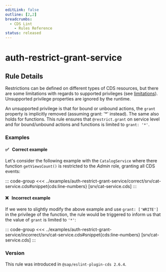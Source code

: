```yaml
---
editLink: false
outline: [2,2]
breadcrumbs:
  - CDS Lint
    - Rules Reference
status: released
---
```


<style>
.vp-code {
  overflow-x: hidden !important;
}
</style>

<script setup>
  import PlaygroundBadge from '../../../.vitepress/theme/components/PlaygroundBadge.vue'
</script>

# auth-restrict-grant-service

## Rule Details

Restrictions can be defined on different types of CDS resources, but there are some limitations with regards to supported privileges (see [limitations](../../../guides/security/authorization#supported-combinations-with-cds-resources)). Unsupported privilege properties are ignored by the runtime.

An unsupported privilege is that for bound or unbound actions, the `grant` property is implicitly removed (assuming grant: '*' instead). The same also holds for functions. This rule ensures that `@restrict.grant` on service level and for bound/unbound actions and functions is limited to `grant: '*'`.

### Examples

#### ✅ &nbsp; Correct example

Let's consider the following example with the `CatalogService` where there function `getViewsCount()` is restricted to the *Admin* role, granting all CDS events:

::: code-group
<<< ../examples/auth-restrict-grant-service/correct/srv/cat-service.cds#snippet{cds:line-numbers} [srv/cat-service.cds]
:::
<PlaygroundBadge
  name="auth-restrict-grant-service"
  kind="correct"
  :rules="{'@sap/cds/auth-restrict-grant-service': ['error', 'show']}"
  :files="['srv/cat-service.cds', 'db/schema.cds']"
/>

#### ❌ &nbsp; Incorrect example

If we were to slightly modify the above example and use `grant: ['WRITE']` in the privilege of the function, the rule would be
triggered to inform us that the value of `grant` is limited to `'*'`:

::: code-group
<<< ../examples/auth-restrict-grant-service/incorrect/srv/cat-service.cds#snippet{cds:line-numbers} [srv/cat-service.cds]
:::
<PlaygroundBadge
  name="auth-restrict-grant-service"
  kind="incorrect"
  :rules="{'@sap/cds/auth-restrict-grant-service': ['error', 'show']}"
  :files="['srv/cat-service.cds', 'db/schema.cds']"
/>

### Version
This rule was introduced in `@sap/eslint-plugin-cds 2.6.4`.
